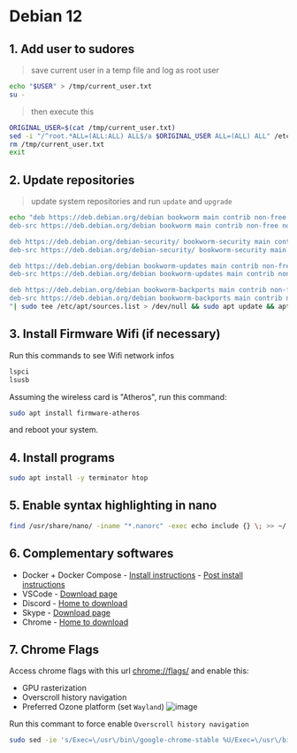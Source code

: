 # Debian 12

## 1. Add user to sudores
>save current user in a temp file and log as root user
```bash
echo "$USER" > /tmp/current_user.txt
su - 
```

>then execute this
```bash
ORIGINAL_USER=$(cat /tmp/current_user.txt)
sed -i "/^root.*ALL=(ALL:ALL) ALL$/a $ORIGINAL_USER ALL=(ALL) ALL" /etc/sudoers
rm /tmp/current_user.txt
exit
```

## 2. Update repositories
>update system repositories and run `update` and `upgrade`
```bash
echo "deb https://deb.debian.org/debian bookworm main contrib non-free non-free-firmware
deb-src https://deb.debian.org/debian bookworm main contrib non-free non-free-firmware

deb https://deb.debian.org/debian-security/ bookworm-security main contrib non-free non-free-firmware
deb-src https://deb.debian.org/debian-security/ bookworm-security main contrib non-free non-free-firmware

deb https://deb.debian.org/debian bookworm-updates main contrib non-free non-free-firmware
deb-src https://deb.debian.org/debian bookworm-updates main contrib non-free non-free-firmware

deb https://deb.debian.org/debian bookworm-backports main contrib non-free non-free-firmware
deb-src https://deb.debian.org/debian bookworm-backports main contrib non-free non-free-firmware
"| sudo tee /etc/apt/sources.list > /dev/null && sudo apt update && apt list --upgradable && sudo apt upgrade
```

## 3. Install Firmware Wifi (if necessary)

Run this commands to see Wifi network infos
```bash
lspci
lsusb
```
Assuming the wireless card is "Atheros", run this command:
```bash
sudo apt install firmware-atheros
```
and reboot your system.

## 4. Install programs
```bash
sudo apt install -y terminator htop
```

## 5. Enable syntax highlighting in nano
```bash
find /usr/share/nano/ -iname "*.nanorc" -exec echo include {} \; >> ~/.nanorc
```

## 6. Complementary softwares
- Docker + Docker Compose - [Install instructions](https://docs.docker.com/engine/install/debian/#set-up-the-repository) - [Post install instructions](https://docs.docker.com/engine/install/linux-postinstall/)
- VSCode - [Download page](https://code.visualstudio.com/download)
- Discord - [Home to download](https://discord.com)
- Skype - [Download page](https://www.skype.com/pt-br/get-skype/)
- Chrome - [Home to download](https://www.google.com/intl/pt-BR/chrome/)

## 7. Chrome Flags
Access chrome flags with this url [chrome://flags/](chrome://flags/) and enable this:
- GPU rasterization
- Overscroll history navigation
- Preferred Ozone platform (set `Wayland`)
![image](https://github.com/jrfernandodasilva/debian-12/assets/27747005/077bdec7-3bc2-41cd-96d5-df7f6a06df30)

Run this commant to force enable `Overscroll history navigation`
```bash
sudo sed -ie 's/Exec=\/usr\/bin\/google-chrome-stable %U/Exec=\/usr\/bin\/google-chrome-stable %U --enable-features=TouchpadOverscrollHistoryNavigation/g' /usr/share/applications/google-chrome.desktop
```
